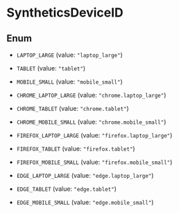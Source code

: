 # SyntheticsDeviceID

## Enum

- `LAPTOP_LARGE` (value: `"laptop_large"`)

- `TABLET` (value: `"tablet"`)

- `MOBILE_SMALL` (value: `"mobile_small"`)

- `CHROME_LAPTOP_LARGE` (value: `"chrome.laptop_large"`)

- `CHROME_TABLET` (value: `"chrome.tablet"`)

- `CHROME_MOBILE_SMALL` (value: `"chrome.mobile_small"`)

- `FIREFOX_LAPTOP_LARGE` (value: `"firefox.laptop_large"`)

- `FIREFOX_TABLET` (value: `"firefox.tablet"`)

- `FIREFOX_MOBILE_SMALL` (value: `"firefox.mobile_small"`)

- `EDGE_LAPTOP_LARGE` (value: `"edge.laptop_large"`)

- `EDGE_TABLET` (value: `"edge.tablet"`)

- `EDGE_MOBILE_SMALL` (value: `"edge.mobile_small"`)
